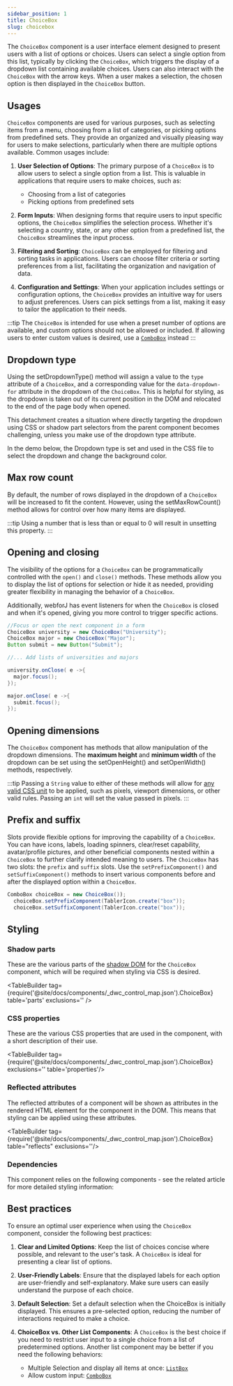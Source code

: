 ```yaml
---
sidebar_position: 1
title: ChoiceBox
slug: choicebox
---
```


<DocChip chip='shadow' />

<DocChip chip='name' label="dwc-choicebox" />

<JavadocLink type="foundation" location="com/webforj/component/list/ChoiceBox" top='true'/>

<ParentLink parent="List" />

The `ChoiceBox` component is a user interface element designed to present users with a list of options or choices. Users can select a single option from this list, typically by clicking the `ChoiceBox`, which triggers the display of a dropdown list containing available choices. Users can also interact with the `ChoiceBox` with the arrow keys. When a user makes a selection, the chosen option is then displayed in the `ChoiceBox` button.

## Usages
`ChoiceBox` components are used for various purposes, such as selecting items from a menu, choosing from a list of categories, or picking options from predefined sets. They provide an organized and visually pleasing way for users to make selections, particularly when there are multiple options available. Common usages include:

1. **User Selection of Options**: The primary purpose of a `ChoiceBox` is to allow users to select a single option from a list. This is valuable in applications that require users to make choices, such as:
    - Choosing from a list of categories
    - Picking options from predefined sets

2. **Form Inputs**: When designing forms that require users to input specific options, the `ChoiceBox` simplifies the selection process. Whether it's selecting a country, state, or any other option from a predefined list, the `ChoiceBox` streamlines the input process.

3. **Filtering and Sorting**: `ChoiceBox` can be employed for filtering and sorting tasks in applications. Users can choose filter criteria or sorting preferences from a list, facilitating the organization and navigation of data.

4. **Configuration and Settings**: When your application includes settings or configuration options, the `ChoiceBox` provides an intuitive way for users to adjust preferences. Users can pick settings from a list, making it easy to tailor the application to their needs.

:::tip
The `ChoiceBox` is intended for use when a preset number of options are available, and custom options should not be allowed or included. If allowing users to enter custom values is desired, use a [`ComboBox`](./combo-box.md) instead
:::

## Dropdown type

Using the <JavadocLink type="foundation" location="com/webforj/component/list/DwcSelectDropdown" code='true' suffix='#setDropdownType(java.lang.String)'>setDropdownType()</JavadocLink> method will assign a value to the `type` attribute of a `ChoiceBox`, and a corresponding value for the `data-dropdown-for` attribute in the dropdown of the `ChoiceBox`. This is helpful for styling, as the dropdown is taken out of its current position in the DOM and relocated to the end of the page body when opened.

<!-- ![example type](../_images/choicebox/type.png)
![example type](../_images/choicebox/type_zoomed.png) -->

This detachment creates a situation where directly targeting the
dropdown using CSS or shadow part selectors from the parent component becomes challenging, unless you make use of the dropdown type attribute.

In the demo below, the Dropdown type is set and used in the CSS file to select the dropdown and change the background color.

<ComponentDemo 
path='https://demo.webforj.com/choiceboxdropdowntype?' 
javaE='https://raw.githubusercontent.com/webforj/webforj-docs-samples/refs/heads/main/src/main/java/com/webforj/samples/views/lists/choicebox/ChoiceboxDropdownTypeView.java'
javaC='https://raw.githubusercontent.com/webforj/ControlSamples/main/src/main/code_snippets/choicebox/DropdownType.txt'
cssURL='https://raw.githubusercontent.com/webforj/ControlSamples/main/src/main/resources/css/lists/combobox/comboBoxDropDownType.css'
height='250px'
/>

## Max row count

By default, the number of rows displayed in the dropdown of a `ChoiceBox` will be increased to fit the content. However, using the <JavadocLink type="foundation" location="com/webforj/component/list/DwcSelectDropdown" code='true' suffix='#setMaxRowCount(int)'>setMaxRowCount()</JavadocLink> method allows for control over how many items are displayed. 

:::tip
Using a number that is less than or equal to 0 will result in unsetting this property.
:::

<ComponentDemo 
path='https://demo.webforj.com/choiceboxmaxrow?' 
javaE='https://raw.githubusercontent.com/webforj/webforj-docs-samples/refs/heads/main/src/main/java/com/webforj/samples/views/lists/choicebox/ChoiceboxMaxRowView.java'
javaC='https://raw.githubusercontent.com/webforj/ControlSamples/main/src/main/code_snippets/choicebox/MaxRow.txt'
height='450px'
/>

## Opening and closing

The visibility of the options for a `ChoiceBox` can be programmatically controlled with the `open()` and `close()` methods.
These methods allow you to display the list of options for selection or hide it as needed, providing greater flexibility in managing the behavior of a `ChoiceBox`.

Additionally, webforJ has event listeners for when the `ChoiceBox` is closed and when it's opened, giving you more control to trigger specific actions.

```Java
//Focus or open the next component in a form
ChoiceBox university = new ChoiceBox("University");
ChoiceBox major = new ChoiceBox("Major");
Button submit = new Button("Submit");

//... Add lists of universities and majors

university.onClose( e ->{
  major.focus();
});

major.onClose( e ->{
  submit.focus();
});
```

## Opening dimensions

The `ChoiceBox` component has methods that allow manipulation of the dropdown dimensions. The **maximum height** and **minimum width** of the dropdown can be set using the <JavadocLink type="foundation" location="com/webforj/component/list/DwcSelectDropdown" code='true' suffix='#setOpenHeight(int)'>setOpenHeight()</JavadocLink> and <JavadocLink type="foundation" location="com/webforj/component/list/DwcSelectDropdown" code='true' suffix='#setOpenWidth(int)'>setOpenWidth()</JavadocLink> methods, respectively. 

:::tip
Passing a `String` value to either of these methods will allow for [any valid CSS unit](https://developer.mozilla.org/en-US/docs/Learn/CSS/Building_blocks/Values_and_units) to be applied, such as pixels, viewport dimensions, or other valid rules. Passing an `int` will set the value passed in pixels.
:::

## Prefix and suffix

Slots provide flexible options for improving the capability of a `ChoiceBox`. You can have icons, labels, loading spinners, clear/reset capability, avatar/profile pictures, and other beneficial components nested within a `ChoiceBox` to further clarify intended meaning to users.
The `ChoiceBox` has two slots: the `prefix` and `suffix` slots. Use the `setPrefixComponent()` and `setSuffixComponent()` methods to insert various components before and after the displayed option within a `ChoiceBox`.

```java
ComboBox choiceBox = new ChoiceBox());
  choiceBox.setPrefixComponent(TablerIcon.create("box"));
  choiceBox.setSuffixComponent(TablerIcon.create("box"));
```

## Styling

### Shadow parts

These are the various parts of the [shadow DOM](../../glossary#shadow-dom) for the `ChoiceBox` component, which will be required when styling via CSS is desired.

<TableBuilder tag={require('@site/docs/components/_dwc_control_map.json').ChoiceBox} table='parts' exclusions='' />

### CSS properties

These are the various CSS properties that are used in the component, with a short description of their use.

<TableBuilder tag={require('@site/docs/components/_dwc_control_map.json').ChoiceBox} exclusions='' table='properties'/>

### Reflected attributes

The reflected attributes of a component will be shown as attributes in the rendered HTML element for the component in the DOM. This means that styling can be applied using these attributes.

<TableBuilder tag={require('@site/docs/components/_dwc_control_map.json').ChoiceBox} table="reflects" exclusions=''/>

### Dependencies

This component relies on the following components - see the related article for more detailed styling information:

<TableBuilder tag='dwc-choicebox' table="dependencies"/>

## Best practices 

To ensure an optimal user experience when using the `ChoiceBox` component, consider the following best practices:

1. **Clear and Limited Options**: Keep the list of choices concise where possible, and relevant to the user's task. A `ChoiceBox` is ideal for presenting a clear list of options.

2. **User-Friendly Labels**: Ensure that the displayed labels for each option are user-friendly and self-explanatory. Make sure users can easily understand the purpose of each choice.

3. **Default Selection**: Set a default selection when the ChoiceBox is initially displayed. This ensures a pre-selected option, reducing the number of interactions required to make a choice.

4. **ChoiceBox vs. Other List Components**: A `ChoiceBox` is the best choice if you need to restrict user input to a single choice from a list of predetermined options. Another list component may be better if you need the following behaviors:
    - Multiple Selection and display all items at once: [`ListBox`](./list-box.md)
    - Allow custom input: [`ComboBox`](./combo-box.md)
